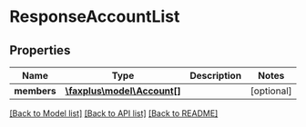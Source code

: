 # ResponseAccountList

## Properties
Name | Type | Description | Notes
------------ | ------------- | ------------- | -------------
**members** | [**\faxplus\model\Account[]**](Account.md) |  | [optional] 

[[Back to Model list]](../README.md#documentation-for-models) [[Back to API list]](../README.md#documentation-for-api-endpoints) [[Back to README]](../README.md)


